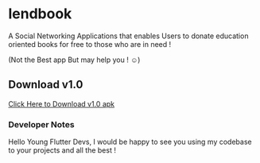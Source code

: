 # lendbook

A Social Networking Applications that enables Users to donate education oriented books for free to those who are in need !

(Not the Best app But may help you ! ☺️)

## Download v1.0

[Click Here to Download v1.0 apk](https://mega.nz/file/GwpHUJpK#taIf5zAu4TaNFtrZL5CtaA5BOQEQTP432xHxhP7HjD0)

### Developer Notes

Hello Young Flutter Devs, I would be happy to see you using my codebase to your projects and all the best !
